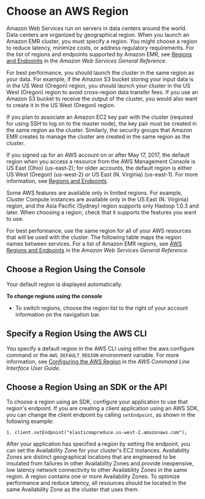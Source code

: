 # Choose an AWS Region<a name="emr-plan-region"></a>

Amazon Web Services run on servers in data centers around the world\. Data centers are organized by geographical region\. When you launch an Amazon EMR cluster, you must specify a region\. You might choose a region to reduce latency, minimize costs, or address regulatory requirements\. For the list of regions and endpoints supported by Amazon EMR, see [Regions and Endpoints](http://docs.aws.amazon.com/general/latest/gr/#emr_region) in the *Amazon Web Services General Reference*\. 

For best performance, you should launch the cluster in the same region as your data\. For example, if the Amazon S3 bucket storing your input data is in the US West \(Oregon\) region, you should launch your cluster in the US West \(Oregon\) region to avoid cross\-region data transfer fees\. If you use an Amazon S3 bucket to receive the output of the cluster, you would also want to create it in the US West \(Oregon\) region\. 

If you plan to associate an Amazon EC2 key pair with the cluster \(required for using SSH to log on to the master node\), the key pair must be created in the same region as the cluster\. Similarly, the security groups that Amazon EMR creates to manage the cluster are created in the same region as the cluster\. 

If you signed up for an AWS account on or after May 17, 2017, the default region when you access a resource from the AWS Management Console is US East \(Ohio\) \(us\-east\-2\); for older accounts, the default region is either US West \(Oregon\) \(us\-west\-2\) or US East \(N\. Virginia\) \(us\-east\-1\)\. For more information, see [Regions and Endpoints](http://docs.aws.amazon.com/general/latest/gr/rande.html)\. 

Some AWS features are available only in limited regions\. For example, Cluster Compute instances are available only in the US East \(N\. Virginia\) region, and the Asia Pacific \(Sydney\) region supports only Hadoop 1\.0\.3 and later\. When choosing a region, check that it supports the features you want to use\.

For best performance, use the same region for all of your AWS resources that will be used with the cluster\. The following table maps the region names between services\. For a list of Amazon EMR regions, see [AWS Regions and Endpoints](http://docs.aws.amazon.com/general/latest/gr/rande.html#emr_region) in the *Amazon Web Services General Reference*\.

## Choose a Region Using the Console<a name="emr-dev-specify-region-console"></a>

Your default region is displayed automatically\.

**To change regions using the console**

+ To switch regions, choose the region list to the right of your account information on the navigation bar\.

## Specify a Region Using the AWS CLI<a name="emr-dev-specify-region-cli"></a>

You specify a default region in the AWS CLI using either the aws configure command or the `AWS_DEFAULT_REGION` environment variable\. For more information, see [Configuring the AWS Region](http://docs.aws.amazon.com/cli/latest/userguide/cli-chap-getting-started.html#cli-installing-specifying-region) in the *AWS Command Line Interface User Guide*\.

## Choose a Region Using an SDK or the API<a name="emr-dev-specify-region-api"></a>

To choose a region using an SDK, configure your application to use that region's endpoint\. If you are creating a client application using an AWS SDK, you can change the client endpoint by calling `setEndpoint`, as shown in the following example:

```
1. client.setEndpoint("elasticmapreduce.us-west-2.amazonaws.com");
```

After your application has specified a region by setting the endpoint, you can set the Availability Zone for your cluster's EC2 instances\. Availability Zones are distinct geographical locations that are engineered to be insulated from failures in other Availability Zones and provide inexpensive, low latency network connectivity to other Availability Zones in the same region\. A region contains one or more Availability Zones\. To optimize performance and reduce latency, all resources should be located in the same Availability Zone as the cluster that uses them\. 